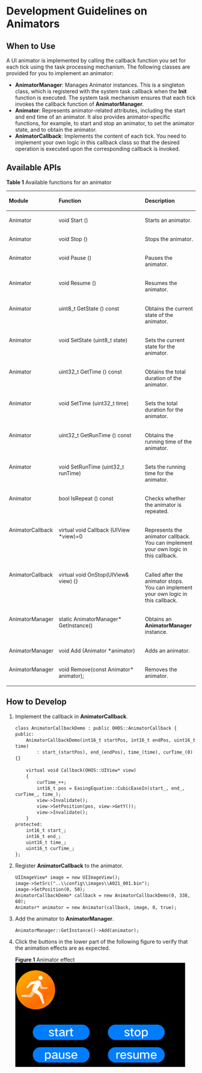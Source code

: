 # Development Guidelines on Animators<a name="EN-US_TOPIC_0000001051451654"></a>

## When to Use<a name="section726685714018"></a>

A UI animator is implemented by calling the callback function you set for each tick using the task processing mechanism. The following classes are provided for you to implement an animator:

-   **AnimatorManager**: Manages Animator instances. This is a singleton class, which is registered with the system task callback when the  **Init**  function is executed. The system task mechanism ensures that each tick invokes the callback function of  **AnimatorManager**.
-   **Animator**: Represents animator-related attributes, including the start and end time of an animator. It also provides animator-specific functions, for example, to start and stop an animator, to set the animator state, and to obtain the animator.
-   **AnimatorCallback**: Implements the content of each tick. You need to implement your own logic in this callback class so that the desired operation is executed upon the corresponding callback is invoked.

## Available APIs<a name="section85794718418"></a>

**Table  1**  Available functions for an animator

<a name="table15207105417246"></a>
<table><thead align="left"><tr id="row1389130182514"><th class="cellrowborder" valign="top" width="17.349999999999998%" id="mcps1.2.4.1.1"><p id="p16390130172517"><a name="p16390130172517"></a><a name="p16390130172517"></a>Module</p>
</th>
<th class="cellrowborder" valign="top" width="54.13%" id="mcps1.2.4.1.2"><p id="p239060112519"><a name="p239060112519"></a><a name="p239060112519"></a>Function</p>
</th>
<th class="cellrowborder" valign="top" width="28.52%" id="mcps1.2.4.1.3"><p id="p1839012019257"><a name="p1839012019257"></a><a name="p1839012019257"></a>Description</p>
</th>
</tr>
</thead>
<tbody><tr id="row1533075412415"><td class="cellrowborder" valign="top" width="17.349999999999998%" headers="mcps1.2.4.1.1 "><p id="p633015547249"><a name="p633015547249"></a><a name="p633015547249"></a>Animator</p>
</td>
<td class="cellrowborder" valign="top" width="54.13%" headers="mcps1.2.4.1.2 "><p id="p6330554152411"><a name="p6330554152411"></a><a name="p6330554152411"></a>void  Start ()</p>
</td>
<td class="cellrowborder" valign="top" width="28.52%" headers="mcps1.2.4.1.3 "><p id="p3330155472412"><a name="p3330155472412"></a><a name="p3330155472412"></a>Starts an animator.</p>
</td>
</tr>
<tr id="row18330175410241"><td class="cellrowborder" valign="top" width="17.349999999999998%" headers="mcps1.2.4.1.1 "><p id="p33301454172415"><a name="p33301454172415"></a><a name="p33301454172415"></a>Animator</p>
</td>
<td class="cellrowborder" valign="top" width="54.13%" headers="mcps1.2.4.1.2 "><p id="p12330195419248"><a name="p12330195419248"></a><a name="p12330195419248"></a>void  Stop ()</p>
</td>
<td class="cellrowborder" valign="top" width="28.52%" headers="mcps1.2.4.1.3 "><p id="p23301854162416"><a name="p23301854162416"></a><a name="p23301854162416"></a>Stops the animator.</p>
</td>
</tr>
<tr id="row433045420244"><td class="cellrowborder" valign="top" width="17.349999999999998%" headers="mcps1.2.4.1.1 "><p id="p183301054182410"><a name="p183301054182410"></a><a name="p183301054182410"></a>Animator</p>
</td>
<td class="cellrowborder" valign="top" width="54.13%" headers="mcps1.2.4.1.2 "><p id="p43302054172415"><a name="p43302054172415"></a><a name="p43302054172415"></a>void  Pause ()</p>
</td>
<td class="cellrowborder" valign="top" width="28.52%" headers="mcps1.2.4.1.3 "><p id="p15330854182413"><a name="p15330854182413"></a><a name="p15330854182413"></a>Pauses the animator.</p>
</td>
</tr>
<tr id="row1033085492417"><td class="cellrowborder" valign="top" width="17.349999999999998%" headers="mcps1.2.4.1.1 "><p id="p12331135413244"><a name="p12331135413244"></a><a name="p12331135413244"></a>Animator</p>
</td>
<td class="cellrowborder" valign="top" width="54.13%" headers="mcps1.2.4.1.2 "><p id="p5331165472412"><a name="p5331165472412"></a><a name="p5331165472412"></a>void  Resume ()</p>
</td>
<td class="cellrowborder" valign="top" width="28.52%" headers="mcps1.2.4.1.3 "><p id="p63314543246"><a name="p63314543246"></a><a name="p63314543246"></a>Resumes the animator.</p>
</td>
</tr>
<tr id="row1331175413240"><td class="cellrowborder" valign="top" width="17.349999999999998%" headers="mcps1.2.4.1.1 "><p id="p18331454152418"><a name="p18331454152418"></a><a name="p18331454152418"></a>Animator</p>
</td>
<td class="cellrowborder" valign="top" width="54.13%" headers="mcps1.2.4.1.2 "><p id="p15331155472414"><a name="p15331155472414"></a><a name="p15331155472414"></a>uint8_t  GetState () const</p>
</td>
<td class="cellrowborder" valign="top" width="28.52%" headers="mcps1.2.4.1.3 "><p id="p2033125414243"><a name="p2033125414243"></a><a name="p2033125414243"></a>Obtains the current state of the animator.</p>
</td>
</tr>
<tr id="row43311554182415"><td class="cellrowborder" valign="top" width="17.349999999999998%" headers="mcps1.2.4.1.1 "><p id="p33311854172420"><a name="p33311854172420"></a><a name="p33311854172420"></a>Animator</p>
</td>
<td class="cellrowborder" valign="top" width="54.13%" headers="mcps1.2.4.1.2 "><p id="p433165462418"><a name="p433165462418"></a><a name="p433165462418"></a>void  SetState (uint8_t state)</p>
</td>
<td class="cellrowborder" valign="top" width="28.52%" headers="mcps1.2.4.1.3 "><p id="p23316546242"><a name="p23316546242"></a><a name="p23316546242"></a>Sets the current state for the animator.</p>
</td>
</tr>
<tr id="row17331254192419"><td class="cellrowborder" valign="top" width="17.349999999999998%" headers="mcps1.2.4.1.1 "><p id="p173319547243"><a name="p173319547243"></a><a name="p173319547243"></a>Animator</p>
</td>
<td class="cellrowborder" valign="top" width="54.13%" headers="mcps1.2.4.1.2 "><p id="p18332125416243"><a name="p18332125416243"></a><a name="p18332125416243"></a>uint32_t  GetTime () const</p>
</td>
<td class="cellrowborder" valign="top" width="28.52%" headers="mcps1.2.4.1.3 "><p id="p1633295412414"><a name="p1633295412414"></a><a name="p1633295412414"></a>Obtains the total duration of the animator.</p>
</td>
</tr>
<tr id="row8332195419241"><td class="cellrowborder" valign="top" width="17.349999999999998%" headers="mcps1.2.4.1.1 "><p id="p2033211545243"><a name="p2033211545243"></a><a name="p2033211545243"></a>Animator</p>
</td>
<td class="cellrowborder" valign="top" width="54.13%" headers="mcps1.2.4.1.2 "><p id="p123321054172415"><a name="p123321054172415"></a><a name="p123321054172415"></a>void  SetTime (uint32_t time)</p>
</td>
<td class="cellrowborder" valign="top" width="28.52%" headers="mcps1.2.4.1.3 "><p id="p4332105472411"><a name="p4332105472411"></a><a name="p4332105472411"></a>Sets the total duration for the animator.</p>
</td>
</tr>
<tr id="row13332125412420"><td class="cellrowborder" valign="top" width="17.349999999999998%" headers="mcps1.2.4.1.1 "><p id="p17332165482417"><a name="p17332165482417"></a><a name="p17332165482417"></a>Animator</p>
</td>
<td class="cellrowborder" valign="top" width="54.13%" headers="mcps1.2.4.1.2 "><p id="p3332115417243"><a name="p3332115417243"></a><a name="p3332115417243"></a>uint32_t  GetRunTime () const</p>
</td>
<td class="cellrowborder" valign="top" width="28.52%" headers="mcps1.2.4.1.3 "><p id="p733275442419"><a name="p733275442419"></a><a name="p733275442419"></a>Obtains the running time of the animator.</p>
</td>
</tr>
<tr id="row2033215419249"><td class="cellrowborder" valign="top" width="17.349999999999998%" headers="mcps1.2.4.1.1 "><p id="p113327549245"><a name="p113327549245"></a><a name="p113327549245"></a>Animator</p>
</td>
<td class="cellrowborder" valign="top" width="54.13%" headers="mcps1.2.4.1.2 "><p id="p43321154172417"><a name="p43321154172417"></a><a name="p43321154172417"></a>void  SetRunTime (uint32_t runTime)</p>
</td>
<td class="cellrowborder" valign="top" width="28.52%" headers="mcps1.2.4.1.3 "><p id="p173331354182416"><a name="p173331354182416"></a><a name="p173331354182416"></a>Sets the running time for the animator.</p>
</td>
</tr>
<tr id="row20333115417249"><td class="cellrowborder" valign="top" width="17.349999999999998%" headers="mcps1.2.4.1.1 "><p id="p2333155412240"><a name="p2333155412240"></a><a name="p2333155412240"></a>Animator</p>
</td>
<td class="cellrowborder" valign="top" width="54.13%" headers="mcps1.2.4.1.2 "><p id="p143335549246"><a name="p143335549246"></a><a name="p143335549246"></a>bool  IsRepeat () const</p>
</td>
<td class="cellrowborder" valign="top" width="28.52%" headers="mcps1.2.4.1.3 "><p id="p23336548244"><a name="p23336548244"></a><a name="p23336548244"></a>Checks whether the animator is repeated.</p>
</td>
</tr>
<tr id="row19333754202418"><td class="cellrowborder" valign="top" width="17.349999999999998%" headers="mcps1.2.4.1.1 "><p id="p1833319543247"><a name="p1833319543247"></a><a name="p1833319543247"></a>AnimatorCallback</p>
</td>
<td class="cellrowborder" valign="top" width="54.13%" headers="mcps1.2.4.1.2 "><p id="p6333135402416"><a name="p6333135402416"></a><a name="p6333135402416"></a>virtual void  Callback (UIView *view)=0</p>
</td>
<td class="cellrowborder" valign="top" width="28.52%" headers="mcps1.2.4.1.3 "><p id="p19333854172417"><a name="p19333854172417"></a><a name="p19333854172417"></a>Represents the animator callback. You can implement your own logic in this callback.</p>
</td>
</tr>
<tr id="row193331854112415"><td class="cellrowborder" valign="top" width="17.349999999999998%" headers="mcps1.2.4.1.1 "><p id="p1133325482420"><a name="p1133325482420"></a><a name="p1133325482420"></a>AnimatorCallback</p>
</td>
<td class="cellrowborder" valign="top" width="54.13%" headers="mcps1.2.4.1.2 "><p id="p1433585412411"><a name="p1433585412411"></a><a name="p1433585412411"></a>virtual void OnStop(UIView&amp; view) {}</p>
</td>
<td class="cellrowborder" valign="top" width="28.52%" headers="mcps1.2.4.1.3 "><p id="p933595412249"><a name="p933595412249"></a><a name="p933595412249"></a>Called after the animator stops. You can implement your own logic in this callback.</p>
</td>
</tr>
<tr id="row83351654192415"><td class="cellrowborder" valign="top" width="17.349999999999998%" headers="mcps1.2.4.1.1 "><p id="p633525419244"><a name="p633525419244"></a><a name="p633525419244"></a>AnimatorManager</p>
</td>
<td class="cellrowborder" valign="top" width="54.13%" headers="mcps1.2.4.1.2 "><p id="p203351547242"><a name="p203351547242"></a><a name="p203351547242"></a>static AnimatorManager* GetInstance()</p>
</td>
<td class="cellrowborder" valign="top" width="28.52%" headers="mcps1.2.4.1.3 "><p id="p333545412419"><a name="p333545412419"></a><a name="p333545412419"></a>Obtains an <strong id="b1489919291979"><a name="b1489919291979"></a><a name="b1489919291979"></a>AnimatorManager</strong> instance.</p>
</td>
</tr>
<tr id="row3335954202412"><td class="cellrowborder" valign="top" width="17.349999999999998%" headers="mcps1.2.4.1.1 "><p id="p5335185413247"><a name="p5335185413247"></a><a name="p5335185413247"></a>AnimatorManager</p>
</td>
<td class="cellrowborder" valign="top" width="54.13%" headers="mcps1.2.4.1.2 "><p id="p11336145442417"><a name="p11336145442417"></a><a name="p11336145442417"></a>void  Add (Animator *animator)</p>
</td>
<td class="cellrowborder" valign="top" width="28.52%" headers="mcps1.2.4.1.3 "><p id="p10336175492416"><a name="p10336175492416"></a><a name="p10336175492416"></a>Adds an animator.</p>
</td>
</tr>
<tr id="row18336185422417"><td class="cellrowborder" valign="top" width="17.349999999999998%" headers="mcps1.2.4.1.1 "><p id="p103361554192411"><a name="p103361554192411"></a><a name="p103361554192411"></a>AnimatorManager</p>
</td>
<td class="cellrowborder" valign="top" width="54.13%" headers="mcps1.2.4.1.2 "><p id="p6336195442412"><a name="p6336195442412"></a><a name="p6336195442412"></a>void Remove(const Animator* animator);</p>
</td>
<td class="cellrowborder" valign="top" width="28.52%" headers="mcps1.2.4.1.3 "><p id="p233615442420"><a name="p233615442420"></a><a name="p233615442420"></a>Removes the animator.</p>
</td>
</tr>
</tbody>
</table>

## How to Develop<a name="section14101161317435"></a>

1.  Implement the callback in  **AnimatorCallback**.

    ```
    class AnimatorCallbackDemo : public OHOS::AnimatorCallback {
    public:
        AnimatorCallbackDemo(int16_t startPos, int16_t endPos, uint16_t time)
            : start_(startPos), end_(endPos), time_(time), curTime_(0) {}
     
        virtual void Callback(OHOS::UIView* view)
        {
            curTime_++;
            int16_t pos = EasingEquation::CubicEaseIn(start_, end_, curTime_, time_);
            view->Invalidate();
            view->SetPosition(pos, view->GetY());
            view->Invalidate();
        }
    protected:
        int16_t start_;
        int16_t end_;
        uint16_t time_;
        uint16_t curTime_;
    };
    ```

2.  Register  **AnimatorCallback**  to the animator.

    ```
    UIImageView* image = new UIImageView();
    image->SetSrc("..\\config\\images\\A021_001.bin");
    image->SetPosition(0, 50);
    AnimatorCallbackDemo* callback = new AnimatorCallbackDemo(0, 338, 60);
    Animator* animator = new Animator(callback, image, 0, true);
    ```

3.  Add the animator to  **AnimatorManager**.

    ```
    AnimatorManager::GetInstance()->Add(animator);
    ```

4.  Click the buttons in the lower part of the following figure to verify that the animation effects are as expected.

    **Figure  1**  Animator effect<a name="fig17833181682317"></a>  
    ![](figure/animator-effect.gif "animator-effect")


